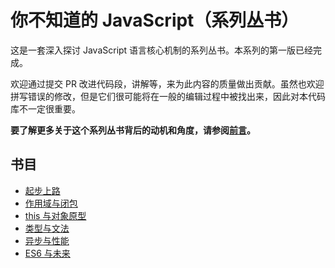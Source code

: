 # 你不知道的 JavaScript（系列丛书）

这是一套深入探讨 JavaScript 语言核心机制的系列丛书。本系列的第一版已经完成。

欢迎通过提交 PR 改进代码段，讲解等，来为此内容的质量做出贡献。虽然也欢迎拼写错误的修改，但是它们很可能将在一般的编辑过程中被找出来，因此对本代码库不一定很重要。

**要了解更多关于这个系列丛书背后的动机和角度，请参阅[前言](preface.md)。**

## 书目

- [起步上路](up&going/)
- [作用域与闭包](scope&closures/)
- [this 与对象原型](this&objectprototypes/)
- [类型与文法](types&grammar/)
- [异步与性能](async&performance/)
- [ES6 与未来](es6&beyond/)
